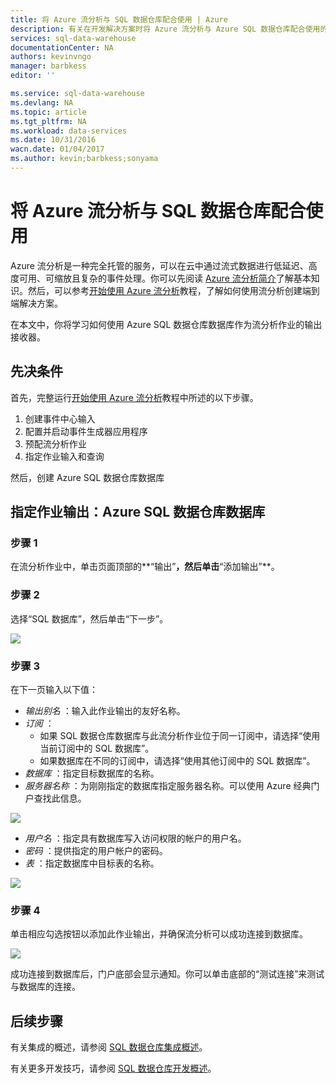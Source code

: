 ```yaml
---
title: 将 Azure 流分析与 SQL 数据仓库配合使用 | Azure
description: 有关在开发解决方案时将 Azure 流分析与 Azure SQL 数据仓库配合使用的技巧。
services: sql-data-warehouse
documentationCenter: NA
authors: kevinvngo
manager: barbkess
editor: ''

ms.service: sql-data-warehouse
ms.devlang: NA
ms.topic: article
ms.tgt_pltfrm: NA
ms.workload: data-services
ms.date: 10/31/2016
wacn.date: 01/04/2017
ms.author: kevin;barbkess;sonyama
---
```


# 将 Azure 流分析与 SQL 数据仓库配合使用
Azure 流分析是一种完全托管的服务，可以在云中通过流式数据进行低延迟、高度可用、可缩放且复杂的事件处理。你可以先阅读 [Azure 流分析简介][Introduction to Azure Stream Analytics]了解基本知识。然后，可以参考[开始使用 Azure 流分析][Get started using Azure Stream Analytics]教程，了解如何使用流分析创建端到端解决方案。

在本文中，你将学习如何使用 Azure SQL 数据仓库数据库作为流分析作业的输出接收器。

## 先决条件
首先，完整运行[开始使用 Azure 流分析][Get started using Azure Stream Analytics]教程中所述的以下步骤。

1. 创建事件中心输入
2. 配置并启动事件生成器应用程序
3. 预配流分析作业
4. 指定作业输入和查询

然后，创建 Azure SQL 数据仓库数据库

## 指定作业输出：Azure SQL 数据仓库数据库
### 步骤 1
在流分析作业中，单击页面顶部的**“输出”**，然后单击**“添加输出”**。

### 步骤 2
选择“SQL 数据库”，然后单击“下一步”。

![][add-output]

### 步骤 3
在下一页输入以下值：

- *输出别名* ：输入此作业输出的友好名称。
- *订阅* ：
    - 如果 SQL 数据仓库数据库与此流分析作业位于同一订阅中，请选择“使用当前订阅中的 SQL 数据库”。
    - 如果数据库在不同的订阅中，请选择“使用其他订阅中的 SQL 数据库”。
- *数据库* ：指定目标数据库的名称。
- *服务器名称* ：为刚刚指定的数据库指定服务器名称。可以使用 Azure 经典门户查找此信息。

![][server-name]  

- *用户名* ：指定具有数据库写入访问权限的帐户的用户名。
- *密码* ：提供指定的用户帐户的密码。
- *表* ：指定数据库中目标表的名称。

![][add-database]

### 步骤 4
单击相应勾选按钮以添加此作业输出，并确保流分析可以成功连接到数据库。

![][test-connection]

成功连接到数据库后，门户底部会显示通知。你可以单击底部的“测试连接”来测试与数据库的连接。

## 后续步骤
有关集成的概述，请参阅 [SQL 数据仓库集成概述][SQL Data Warehouse integration overview]。

有关更多开发技巧，请参阅 [SQL 数据仓库开发概述][SQL Data Warehouse development overview]。

<!--Image references-->

[add-output]: ./media/sql-data-warehouse-integrate-azure-stream-analytics/add-output.png
[server-name]: ./media/sql-data-warehouse-integrate-azure-stream-analytics/dw-server-name.png
[add-database]: ./media/sql-data-warehouse-integrate-azure-stream-analytics/add-database.png
[test-connection]: ./media/sql-data-warehouse-integrate-azure-stream-analytics/test-connection.png

<!--Article references-->

[Introduction to Azure Stream Analytics]: ../stream-analytics/stream-analytics-introduction.md
[Get started using Azure Stream Analytics]: ../stream-analytics/stream-analytics-get-started.md
[SQL Data Warehouse development overview]: ./sql-data-warehouse-overview-develop.md
[SQL Data Warehouse integration overview]: ./sql-data-warehouse-overview-integrate.md

<!--MSDN references-->

<!--Other Web references-->

[Azure Stream Analytics documentation]: ../stream-analytics/index.md

<!---HONumber=Mooncake_Quality_Review_0104_2017-->